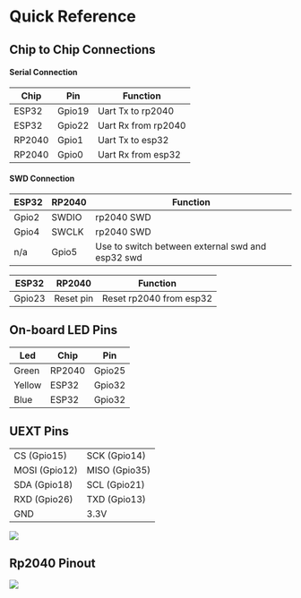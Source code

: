 # Quick Reference

## Chip to Chip Connections

#### Serial Connection
|Chip|Pin|Function|
|---|---|---|
|ESP32 |Gpio19|Uart Tx to rp2040|
|ESP32 |Gpio22|Uart Rx from rp2040|
|RP2040|Gpio1 |Uart Tx to esp32|
|RP2040|Gpio0 |Uart Rx from esp32|

#### SWD Connection
|ESP32|RP2040|Function|
|---|---|---|
|Gpio2|SWDIO|rp2040 SWD|
|Gpio4|SWCLK|rp2040 SWD|
|n/a  |Gpio5|Use to switch between external swd and esp32 swd|

|ESP32|RP2040|Function|
|---|---|---|
|Gpio23|Reset pin|Reset rp2040 from esp32|


## On-board LED Pins

|Led|Chip|Pin|
|---|---|---|
|Green |RP2040|Gpio25|
|Yellow|ESP32 |Gpio32|
|Blue  |ESP32 |Gpio32|

## UEXT Pins
|               |               |
| ---           | ---           |
| CS   (Gpio15) | SCK  (Gpio14) |
| MOSI (Gpio12) | MISO (Gpio35) |
| SDA  (Gpio18) | SCL  (Gpio21) |
| RXD  (Gpio26) | TXD  (Gpio13) |
| GND           | 3.3V          |

![](http://www.udoo.org/docs-key/img/p3_header.jpg)

## Rp2040 Pinout

![](http://www.udoo.org/docs-key/img/p1_p2_p5_headers.png)

